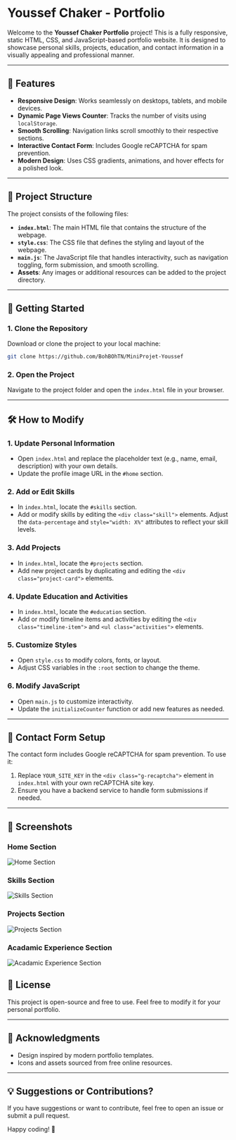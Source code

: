 # Youssef Chaker - Portfolio

Welcome to the **Youssef Chaker Portfolio** project! This is a fully responsive, static HTML, CSS, and JavaScript-based portfolio website. It is designed to showcase personal skills, projects, education, and contact information in a visually appealing and professional manner.

---

## 🌟 Features

- **Responsive Design**: Works seamlessly on desktops, tablets, and mobile devices.
- **Dynamic Page Views Counter**: Tracks the number of visits using `localStorage`.
- **Smooth Scrolling**: Navigation links scroll smoothly to their respective sections.
- **Interactive Contact Form**: Includes Google reCAPTCHA for spam prevention.
- **Modern Design**: Uses CSS gradients, animations, and hover effects for a polished look.

---

## 📂 Project Structure

The project consists of the following files:

- **`index.html`**: The main HTML file that contains the structure of the webpage.
- **`style.css`**: The CSS file that defines the styling and layout of the webpage.
- **`main.js`**: The JavaScript file that handles interactivity, such as navigation toggling, form submission, and smooth scrolling.
- **Assets**: Any images or additional resources can be added to the project directory.

---

## 🚀 Getting Started

### 1. Clone the Repository
Download or clone the project to your local machine:
```bash
git clone https://github.com/BohBOhTN/MiniProjet-Youssef
```

### 2. Open the Project
Navigate to the project folder and open the `index.html` file in your browser.

---

## 🛠️ How to Modify

### 1. Update Personal Information
- Open `index.html` and replace the placeholder text (e.g., name, email, description) with your own details.
- Update the profile image URL in the `#home` section.

### 2. Add or Edit Skills
- In `index.html`, locate the `#skills` section.
- Add or modify skills by editing the `<div class="skill">` elements. Adjust the `data-percentage` and `style="width: X%"` attributes to reflect your skill levels.

### 3. Add Projects
- In `index.html`, locate the `#projects` section.
- Add new project cards by duplicating and editing the `<div class="project-card">` elements.

### 4. Update Education and Activities
- In `index.html`, locate the `#education` section.
- Add or modify timeline items and activities by editing the `<div class="timeline-item">` and `<ul class="activities">` elements.

### 5. Customize Styles
- Open `style.css` to modify colors, fonts, or layout.
- Adjust CSS variables in the `:root` section to change the theme.

### 6. Modify JavaScript
- Open `main.js` to customize interactivity.
- Update the `initializeCounter` function or add new features as needed.

---

## 📧 Contact Form Setup

The contact form includes Google reCAPTCHA for spam prevention. To use it:
1. Replace `YOUR_SITE_KEY` in the `<div class="g-recaptcha">` element in `index.html` with your own reCAPTCHA site key.
2. Ensure you have a backend service to handle form submissions if needed.

---

## 📸 Screenshots

### Home Section
![Home Section](https://ibb.co/4g7snRhF/800x400)

### Skills Section
![Skills Section](https://ibb.co/Pv4bDQkD/800x400)

### Projects Section
![Projects Section](https://ibb.co/prZvYNdy/800x400)

### Acadamic Experience Section
![Acadamic Experience Section](https://ibb.co/Jwgr2wv5/800x400)





## 📝 License

This project is open-source and free to use. Feel free to modify it for your personal portfolio.

---

## 🙌 Acknowledgments

- Design inspired by modern portfolio templates.
- Icons and assets sourced from free online resources.

---

## 💡 Suggestions or Contributions?

If you have suggestions or want to contribute, feel free to open an issue or submit a pull request.

Happy coding! 🎉